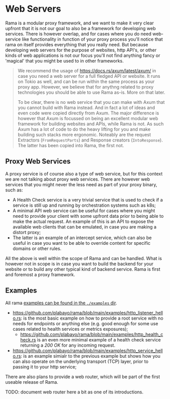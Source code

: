 # Web Servers

Rama is a modular proxy framework, and we want to make it very clear upfront
that it is not our goal to also be a framework for developing web services.
There is however overlap, and for cases where you do need web-service like functionality
in function of your proxy process you'll notice that rama on itself provides everything
that you really need. But because developing web servers for the purpose of websites, http API's,
or other kinds of web applications is not our focus you'll not find anything fancy or 'magical'
that you might be used to in other frameworks.

> We recommend the usage of <https://docs.rs/axum/latest/axum/> in case you need a web server
> for a full fledged API or website. It runs on Tokio as well, and can be run within the same process
> as your proxy app. However, we believe that for anythng related to proxy technologies you should be able
> to use Rama as-is. More on that later.
>
> To be clear, there is no web service that you can make with Axum that you cannot build with Rama instead.
> And in fact a lot of ideas and even code were copied directly from Axum. The major difference is however
> that Axum is focussed on being an excellent modular web framework for building websites and APIs, while Rama is not.
> As such Axum has a lot of code to do the heavy lifting for you and make building such stacks more ergonomic.
> Noteably are the request Extractors (`FromRequestParts`) and Response creators (`IntoResponse`). The latter has
> been copied into Rama, the first not.

## Proxy Web Services

A proxy service is of course also a type of web service, but for this context we are not talking about
proxy web services. There are however web services that you might never the less need as part of your
proxy binary, such as:

- A Health Check service is a very trivial service that is used to check if a service is still up and running
  by orchestration systems such as k8s;
- A minimal API web service can be useful for cases where you might need to provide your client with some upfront
  data prior to being able to make the actual request. An example of this is an API to expose the available
  web clients that can be emulated, in case you are making a distort proxy;
- The latter is an example of an intercept service, which can also be useful in case you want to be able to override
  content for specific domains or other rules.

All the above is well within the scope of Rama and can be handled. What is however not in scope is in case
you want to build the backend for your website or to build any other typical kind of backend service. Rama is
first and foremost a proxy framework.

## Examples

All rama [examples can be found in the `./examples` dir](https://github.com/plabayo/rama/tree/main/examples).

- <https://github.com/plabayo/rama/blob/main/examples/http_listener_hello.rs>: is the most basic example on how to provide
  a root service with no needs for endpoints or anything else (e.g. good enough for some use cases related
  to health services or metrics exposures);
  - <https://github.com/plabayo/rama/blob/main/examples/http_health_check.rs> is an even more minimal example
    of a health check service returning a _200 OK_ for any incoming request.
- <https://github.com/plabayo/rama/blob/main/examples/http_service_hello.rs>: is an example simialr to the previous
  example but shows how you can also operate on the underlying transport (TCP) layer, prior to passing it to your
  http service;

There are also plans to provide a web router, which will be part of the first useable release of Rama.

TODO: document web router here a bit as one of its introductions.
